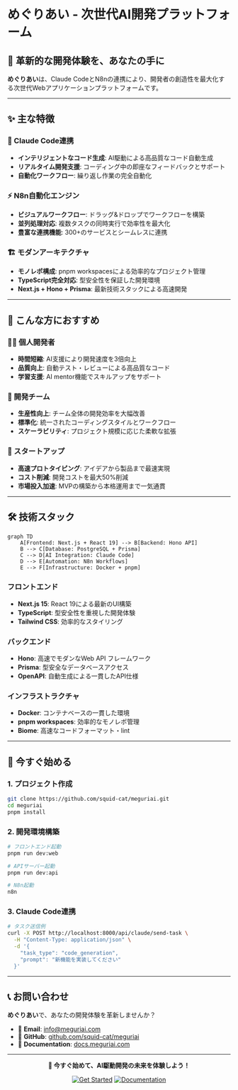 # めぐりあい - 次世代AI開発プラットフォーム

## 🚀 革新的な開発体験を、あなたの手に

**めぐりあい**は、Claude CodeとN8nの連携により、開発者の創造性を最大化する次世代Webアプリケーションプラットフォームです。

---

## ✨ 主な特徴

### 🤖 Claude Code連携
- **インテリジェントなコード生成**: AI駆動による高品質なコード自動生成
- **リアルタイム開発支援**: コーディング中の即座なフィードバックとサポート
- **自動化ワークフロー**: 繰り返し作業の完全自動化

### ⚡ N8n自動化エンジン
- **ビジュアルワークフロー**: ドラッグ&ドロップでワークフローを構築
- **並列処理対応**: 複数タスクの同時実行で効率性を最大化
- **豊富な連携機能**: 300+のサービスとシームレスに連携

### 🏗️ モダンアーキテクチャ
- **モノレポ構成**: pnpm workspacesによる効率的なプロジェクト管理
- **TypeScript完全対応**: 型安全性を保証した開発環境
- **Next.js + Hono + Prisma**: 最新技術スタックによる高速開発

---

## 🎯 こんな方におすすめ

### 🧑‍💻 個人開発者
- **時間短縮**: AI支援により開発速度を3倍向上
- **品質向上**: 自動テスト・レビューによる高品質なコード
- **学習支援**: AI mentor機能でスキルアップをサポート

### 🏢 開発チーム
- **生産性向上**: チーム全体の開発効率を大幅改善  
- **標準化**: 統一されたコーディングスタイルとワークフロー
- **スケーラビリティ**: プロジェクト規模に応じた柔軟な拡張

### 🚀 スタートアップ
- **高速プロトタイピング**: アイデアから製品まで最速実現
- **コスト削減**: 開発コストを最大50%削減
- **市場投入加速**: MVPの構築から本格運用まで一気通貫

---

## 🛠️ 技術スタック

```mermaid
graph TD
    A[Frontend: Next.js + React 19] --> B[Backend: Hono API]
    B --> C[Database: PostgreSQL + Prisma]
    C --> D[AI Integration: Claude Code]
    D --> E[Automation: N8n Workflows]
    E --> F[Infrastructure: Docker + pnpm]
```

### フロントエンド
- **Next.js 15**: React 19による最新のUI構築
- **TypeScript**: 型安全性を重視した開発体験
- **Tailwind CSS**: 効率的なスタイリング

### バックエンド  
- **Hono**: 高速でモダンなWeb API フレームワーク
- **Prisma**: 型安全なデータベースアクセス
- **OpenAPI**: 自動生成による一貫したAPI仕様

### インフラストラクチャ
- **Docker**: コンテナベースの一貫した環境
- **pnpm workspaces**: 効率的なモノレポ管理
- **Biome**: 高速なコードフォーマット・lint

---

## 🎉 今すぐ始める

### 1. プロジェクト作成
```bash
git clone https://github.com/squid-cat/meguriai.git
cd meguriai
pnpm install
```

### 2. 開発環境構築
```bash
# フロントエンド起動
pnpm run dev:web

# APIサーバー起動  
pnpm run dev:api

# N8n起動
n8n
```

### 3. Claude Code連携
```bash
# タスク送信例
curl -X POST http://localhost:8000/api/claude/send-task \
  -H "Content-Type: application/json" \
  -d '{
    "task_type": "code_generation", 
    "prompt": "新機能を実装してください"
  }'
```

---

## 📞 お問い合わせ

**めぐりあい**で、あなたの開発体験を革新しませんか？

- 📧 **Email**: info@meguriai.com
- 🐙 **GitHub**: [github.com/squid-cat/meguriai](https://github.com/squid-cat/meguriai)
- 📖 **Documentation**: [docs.meguriai.com](https://docs.meguriai.com)

---

<div align="center">

**🚀 今すぐ始めて、AI駆動開発の未来を体験しよう！**

[![Get Started](https://img.shields.io/badge/Get%20Started-4CAF50?style=for-the-badge&logo=rocket)](https://github.com/squid-cat/meguriai)
[![Documentation](https://img.shields.io/badge/Documentation-2196F3?style=for-the-badge&logo=book)](https://docs.meguriai.com)

</div>